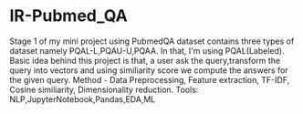 # IR-Pubmed_QA
Stage 1 of my mini project using PubmedQA dataset contains three types of dataset namely PQAL-L,PQAU-U,PQAA. In that, I'm using PQAL(Labeled). Basic idea behind this project is that, a user ask the query,transform the query into vectors and using similiarity score we compute the answers for the given query.
Method - Data Preprocessing, Feature extraction, TF-IDF, Cosine similiarity, Dimensionality reduction.
Tools: NLP,JupyterNotebook,Pandas,EDA,ML
